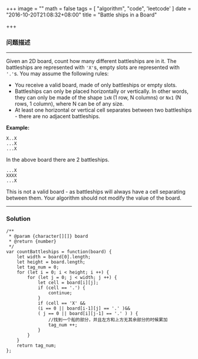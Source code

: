 +++
image = ""
math = false
tags = [
    "algorithm", 
    "code",
    'leetcode'
]
date = "2016-10-20T21:08:32+08:00"
title = "Battle ships in a Board"

+++

### 问题描述
---
Given an 2D board, count how many different battleships are in it. The battleships are represented with `'X'`s, empty slots are represented with `'.'`s. You may assume the following rules:<!--more-->

* You receive a valid board, made of only battleships or empty slots.
* Battleships can only be placed horizontally or vertically. In other words, they can only be made of the shape `1xN` (1 row, N columns) or `Nx1` (N rows, 1 column), where N can be of any size.
* At least one horizontal or vertical cell separates between two battleships - there are no adjacent battleships.

**Example:**

```
X..X
...X
...X
```
In the above board there are 2 battleships.
```
...X
XXXX
...X
```
This is not a valid board - as battleships will always have a cell separating between them.
Your algorithm should not modify the value of the board.

---

### Solution
```
/**
 * @param {character[][]} board
 * @return {number}
 */
var countBattleships = function(board) {
    let width = board[0].length;
    let height = board.length;
    let tag_num = 0;
    for (let i = 0; i < height; i ++) {
        for (let j = 0; j < width; j ++) {
            let cell = board[i][j];
            if (cell == '.') {
                continue;
            }
            if (cell == 'X' && 
            (i == 0 || board[i-1][j] == '.' )&&
            ( j == 0 || board[i][j-1] == '.' ) ) {
                //找到一个船的部分，并且左方和上方无其余部分的时候累加
                tag_num ++;
            }
        }
    }
    return tag_num;
};

```